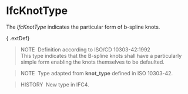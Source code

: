 # IfcKnotType

The _IfcKnotType_ indicates the particular form of b-spline knots.

{ .extDef}
> NOTE&nbsp; Definition according to ISO/CD 10303-42:1992  
> This type indicates that the B-spline knots shall have a particularly simple form enabling the knots themselves to be defaulted.

> NOTE&nbsp; Type adapted from **knot_type** defined in ISO 10303-42.

> HISTORY&nbsp; New type in IFC4.
